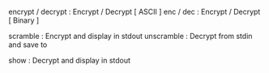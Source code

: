 encrypt <file> / decrypt <file> : Encrypt / Decrypt <file> [ ASCII ]
enc <file> / dec <file>         : Encrypt / Decrypt <file> [ Binary ]

scramble   <file>               : Encrypt <file> and display in stdout 
unscramble <file>               : Decrypt from stdin and save to <file>

show <file>                     : Decrypt <file> and display in stdout
